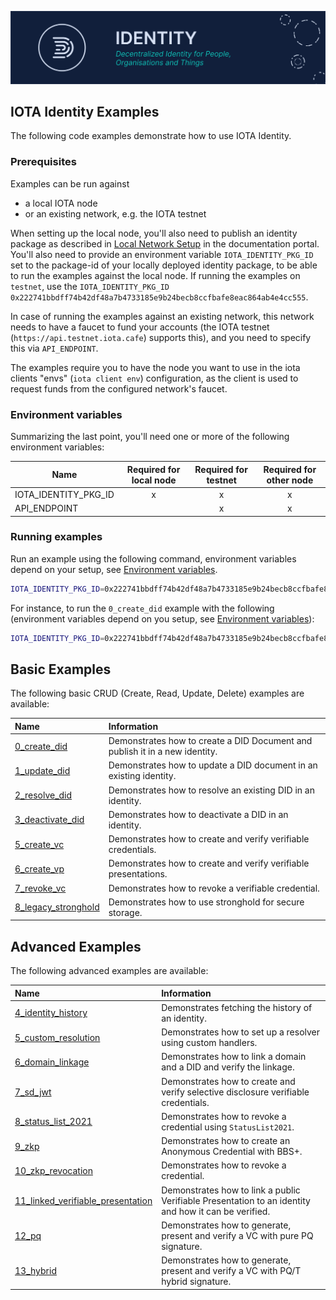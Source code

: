 ![banner](https://github.com/iotaledger/identity/raw/HEAD/.github/banner_identity.svg)

## IOTA Identity Examples

The following code examples demonstrate how to use IOTA Identity.

### Prerequisites

Examples can be run against
- a local IOTA node
- or an existing network, e.g. the IOTA testnet

When setting up the local node, you'll also need to publish an identity package as described in
[Local Network Setup](https://docs.iota.org/iota-identity/getting-started/local-network-setup) in the documentation portal.
You'll also need to provide an environment variable `IOTA_IDENTITY_PKG_ID` set to the package-id of your locally deployed
identity package, to be able to run the examples against the local node.
If running the examples on `testnet`, use the `IOTA_IDENTITY_PKG_ID` `0x222741bbdff74b42df48a7b4733185e9b24becb8ccfbafe8eac864ab4e4cc555`.

In case of running the examples against an existing network, this network needs to have a faucet to fund your accounts (the IOTA testnet (`https://api.testnet.iota.cafe`) supports this), and you need to specify this via `API_ENDPOINT`.

The examples require you to have the node you want to use in the iota clients "envs" (`iota client env`) configuration, as the client is used to request funds from the configured network's faucet.

### Environment variables

Summarizing the last point, you'll need one or more of the following environment variables:

| Name                 | Required for local node | Required for testnet | Required for other node |
| -------------------- | :---------------------: | :------------------: | :---------------------: |
| IOTA_IDENTITY_PKG_ID |            x            |          x           |            x            |
| API_ENDPOINT         |                         |          x           |            x            |

### Running examples

Run an example using the following command, environment variables depend on your setup, see [Environment variables](#environment-variables).

```bash
IOTA_IDENTITY_PKG_ID=0x222741bbdff74b42df48a7b4733185e9b24becb8ccfbafe8eac864ab4e4cc555 cargo run --example <example-name>
```

For instance, to run the `0_create_did` example with the following (environment variables depend on you setup, see [Environment variables](#environment-variables)):

```bash
IOTA_IDENTITY_PKG_ID=0x222741bbdff74b42df48a7b4733185e9b24becb8ccfbafe8eac864ab4e4cc555 cargo run --release --example 0_create_did
```

## Basic Examples

The following basic CRUD (Create, Read, Update, Delete) examples are available:

| Name                                                    | Information                                                                 |
| :------------------------------------------------------ | :-------------------------------------------------------------------------- |
| [0_create_did](./0_basic/0_create_did.rs)               | Demonstrates how to create a DID Document and publish it in a new identity. |
| [1_update_did](./0_basic/1_update_did.rs)               | Demonstrates how to update a DID document in an existing identity.          |
| [2_resolve_did](./0_basic/2_resolve_did.rs)             | Demonstrates how to resolve an existing DID in an identity.                 |
| [3_deactivate_did](./0_basic/3_deactivate_did.rs)       | Demonstrates how to deactivate a DID in an identity.                        |
| [5_create_vc](./0_basic/5_create_vc.rs)                 | Demonstrates how to create and verify verifiable credentials.               |
| [6_create_vp](./0_basic/6_create_vp.rs)                 | Demonstrates how to create and verify verifiable presentations.             |
| [7_revoke_vc](./0_basic/7_revoke_vc.rs)                 | Demonstrates how to revoke a verifiable credential.                         |
| [8_legacy_stronghold](./0_basic/8_legacy_stronghold.rs) | Demonstrates how to use stronghold for secure storage.                      |                     |

## Advanced Examples

The following advanced examples are available:

| Name                                                                                   | Information                                                                                          |
| :------------------------------------------------------------------------------------- | :----------------------------------------------------------------------------------------------------|
| [4_identity_history](./1_advanced/4_identity_history.rs)                               | Demonstrates fetching the history of an identity.                                                    |
| [5_custom_resolution](./1_advanced/5_custom_resolution.rs)                             | Demonstrates how to set up a resolver using custom handlers.                                         |
| [6_domain_linkage](./1_advanced/6_domain_linkage)                                      | Demonstrates how to link a domain and a DID and verify the linkage.                                  |
| [7_sd_jwt](./1_advanced/7_sd_jwt)                                                      | Demonstrates how to create and verify selective disclosure verifiable credentials.                   |
| [8_status_list_2021](./1_advanced/8_status_list_2021.rs)                               | Demonstrates how to revoke a credential using `StatusList2021`.                                      |
| [9_zkp](./1_advanced/9_zkp.rs)                                                         | Demonstrates how to create an Anonymous Credential with BBS+.                                        |
| [10_zkp_revocation](./1_advanced/10_zkp_revocation.rs)                                 | Demonstrates how to revoke a credential.                                                             |
| [11_linked_verifiable_presentation](./1_advanced/11_linked_verifiable_presentation.rs) | Demonstrates how to link a public Verifiable Presentation to an identity and how it can be verified. |
| [12_pq](./1_advanced/12_pq.rs)                                                         | Demonstrates how to generate, present and verify a VC with pure PQ signature.                        |
| [13_hybrid](./1_advanced/13_hybrid.rs)                                                 | Demonstrates how to generate, present and verify a VC with PQ/T hybrid signature.                    |
